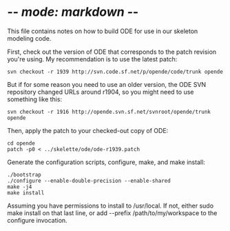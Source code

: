 # -*- mode: markdown -*-

This file contains notes on how to build ODE for use in our skeleton modeling
code.

First, check out the version of ODE that corresponds to the patch revision
you're using. My recommendation is to use the latest patch:

    svn checkout -r 1939 http://svn.code.sf.net/p/opende/code/trunk opende

But if for some reason you need to use an older version, the ODE SVN repository
changed URLs around r1904, so you might need to use something like this:

    svn checkout -r 1916 http://opende.svn.sf.net/svnroot/opende/trunk opende

Then, apply the patch to your checked-out copy of ODE:

    cd opende
    patch -p0 < ../skelette/ode/ode-r1939.patch

Generate the configuration scripts, configure, make, and make install:

    ./bootstrap
    ./configure --enable-double-precision --enable-shared
    make -j4
    make install

Assuming you have permissions to install to /usr/local. If not, either sudo make
install on that last line, or add --prefix /path/to/my/workspace to the
configure invocation.
